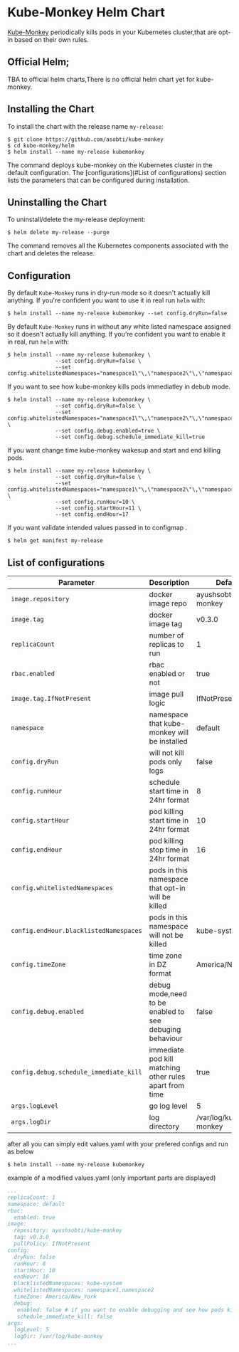 # Kube-Monkey Helm Chart

[Kube-Monkey](https://github.com/asobti/kube-monkey) periodically kills pods in your Kubernetes cluster,that are opt-in based on their own rules.

## Official Helm;

TBA to official helm charts,There is no official helm chart yet for kube-monkey.

## Installing the Chart

To install the chart with the release name `my-release`:

```console
$ git clone https://github.com/asobti/kube-monkey
$ cd kube-monkey/helm
$ helm install --name my-release kubemonkey
```

The command deploys kube-monkey on the Kubernetes cluster in the default configuration. The [configurations](#List of configurations) section lists the parameters that can be configured during installation.

## Uninstalling the Chart

To uninstall/delete the my-release deployment:

```console
$ helm delete my-release --purge
```

The command removes all the Kubernetes components associated with the chart and deletes the release.

## Configuration

By default `Kube-Monkey` runs in dry-run mode so it doesn't actually kill anything.
If you're confident you want to use it in real run `helm` with:

```console
$ helm install --name my-release kubemonkey --set config.dryRun=false
```

By default `Kube-Monkey` runs in without any white listed namespace assigned so it doesn't actually kill anything.
If you're confident you want to enable it in real, run `helm` with:

```console
$ helm install --name my-release kubemonkey \
               --set config.dryRun=false \
               --set config.whitelistedNamespaces="namespace1\"\,\"namespace2\"\,\"namespace3"
```

If you want to see how kube-monkey kills pods immediatley in debub mode.

```console
$ helm install --name my-release kubemonkey \
               --set config.dryRun=false \
               --set config.whitelistedNamespaces="namespace1\"\,\"namespace2\"\,\"namespace3" \
               --set config.debug.enabled=true \
               --set config.debug.schedule_immediate_kill=true
```
If you want change time kube-monkey wakesup and start and end killing pods.

```console
$ helm install --name my-release kubemonkey \
               --set config.dryRun=false \
               --set config.whitelistedNamespaces="namespace1\"\,\"namespace2\"\,\"namespace3" \
               --set config.runHour=10 \
               --set config.startHour=11 \
               --set config.endHour=17 
```
If you want validate intended values passed in to configmap .

```console
$ helm get manifest my-release
```
## List of configurations

| Parameter                 | Description                                         | Default                          |
|---------------------------|-----------------------------------------------------|----------------------------------|
| `image.repository`        | docker image repo                                   | ayushsobti/kube-monkey           |
| `image.tag`               | docker image tag                                    | v0.3.0                           |
| `replicaCount`            | number of replicas to run                           | 1                                |
| `rbac.enabled`            | rbac enabled or not                                 | true                             |
| `image.tag.IfNotPresent`  | image pull logic                                    | IfNotPresent                     |
| `namespace`               | namespace that kube-monkey will be installed        | default                          |
| `config.dryRun`           | will not kill pods only logs                        | false                            |
| `config.runHour`          | schedule start time in 24hr format                  | 8                                |
| `config.startHour`        | pod killing start time  in 24hr format              | 10                               |
| `config.endHour`          | pod killing stop time  in 24hr format               | 16                               |
| `config.whitelistedNamespaces`| pods in this namespace that opt-in will be killed|                                 |
| `config.endHour.blacklistedNamespaces`| pods in this namespace will not be killed| kube-system                     |
| `config.timeZone`         | time zone in DZ format                              | America/New_York                 |
| `config.debug.enabled`    | debug mode,need to be enabled to see debuging behaviour| false                         |
| `config.debug.schedule_immediate_kill` | immediate pod kill matching other rules apart from time| true             |
| `args.logLevel`           | go log level                                        | 5                                |
| `args.logDir`             | log directory                                       | /var/log/kube-monkey             |

after all you can simply edit values.yaml with your prefered configs and run as below

```console
$ helm install --name my-release kubemonkey
```
example of a modified values.yaml (only important parts are displayed)

```yaml
...
replicaCount: 1
namespace: default
rbac:
  enabled: true
image:
  repository: ayushsobti/kube-monkey
  tag: v0.3.0
  pullPolicy: IfNotPresent
config:
  dryRun: false
  runHour: 8
  startHour: 10
  endHour: 16
  blacklistedNamespaces: kube-system
  whitelistedNamespaces: namespace1,namespace2
  timeZone: America/New_York
  debug:
   enabled: false # if you want to enable debugging and see how pods killed immediately set this to true
   schedule_immediate_kill: false
args:
  logLevel: 5
  logDir: /var/log/kube-monkey
...
```
